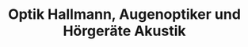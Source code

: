 ---
title: "Optik Hallmann, Augenoptiker und Hörgeräte Akustik"
url: /grevenbroich/optik-hallmann-augenoptiker-und-hoergeraete-akustik/
shop: Optiker
---